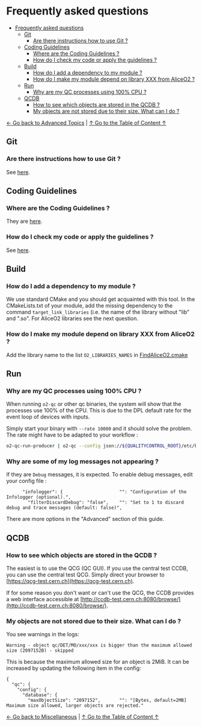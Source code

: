 # Frequently asked questions

<!--TOC generated with https://github.com/ekalinin/github-markdown-toc-->
<!--./gh-md-toc --insert /path/to/README.md-->
<!--ts-->
* [Frequently asked questions](#frequently-asked-questions)
   * [Git](#git)
      * [Are there instructions how to use Git ?](#are-there-instructions-how-to-use-git-)
   * [Coding Guidelines](#coding-guidelines)
      * [Where are the Coding Guidelines ?](#where-are-the-coding-guidelines-)
      * [How do I check my code or apply the guidelines ?](#how-do-i-check-my-code-or-apply-the-guidelines-)
   * [Build](#build)
      * [How do I add a dependency to my module ?](#how-do-i-add-a-dependency-to-my-module-)
      * [How do I make my module depend on library XXX from AliceO2 ?](#how-do-i-make-my-module-depend-on-library-xxx-from-aliceo2-)
   * [Run](#run)
      * [Why are my QC processes using 100% CPU ?](#why-are-my-qc-processes-using-100-cpu-)
   * [QCDB](#qcdb)
      * [How to see which objects are stored in the QCDB ?](#how-to-see-which-objects-are-stored-in-the-ccdb-)
      * [My objects are not stored due to their size. What can I do ?](#my-objects-are-not-stored-due-to-their-size-what-can-i-do-)
<!--te-->

[← Go back to Advanced Topics](Advanced.md) | [↑ Go to the Table of Content ↑](../README.md) 

## Git

### Are there instructions how to use Git ? 

See [here](https://alisw.github.io/git-tutorial/).

## Coding Guidelines 

### Where are the Coding Guidelines ? 

They are [here](https://github.com/AliceO2Group/CodingGuidelines). 

### How do I check my code or apply the guidelines ? 

See [here](https://github.com/AliceO2Group/CodingGuidelines#formatting-tool). 

## Build 

### How do I add a dependency to my module ? 

We use standard CMake and you should get acquainted with this tool. In the CMakeLists.txt of your module, add the missing dependency to the command `target_link_libraries` (i.e. the name of the library without "lib" and ".so".
For AliceO2 libraries see the next question.

### How do I make my module depend on library XXX from AliceO2 ? 

Add the library name to the list `O2_LIBRARIES_NAMES` in [FindAliceO2.cmake](../cmake/FindAliceO2.cmake)

## Run 

### Why are my QC processes using 100% CPU ? 

When running `o2-qc` or other qc binaries, the system will show that the processes use 100% of the CPU. This is due to the DPL default rate for the event loop of devices with inputs. 

Simply start your binary with `--rate 10000` and it should solve the problem. The rate might have to be adapted to your workflow : 
```bash
o2-qc-run-producer | o2-qc --config json://${QUALITYCONTROL_ROOT}/etc/basic.json --rate 10000
```

### Why are some of my log messages not appearing ? 

If they are `Debug` messages, it is expected. 
To enable debug messages, edit your config file : 
```
      "infologger": {                     "": "Configuration of the Infologger (optional).",
        "filterDiscardDebug": "false",    "": "Set to 1 to discard debug and trace messages (default: false)",
```
There are more options in the "Advanced" section of this guide. 

## QCDB

### How to see which objects are stored in the QCDB ?

The easiest is to use the QCG (QC GUI). If you use the central test CCDB, you can use the central test QCG. Simply direct your browser to [https://qcg-test.cern.ch](https://qcg-test.cern.ch).

If for some reason you don't want or can't use the QCG, the CCDB provides a web interface accessible at [http://ccdb-test.cern.ch:8080/browse/](http://ccdb-test.cern.ch:8080/browse/).

### My objects are not stored due to their size. What can I do ?

You see warnings in the logs: 
```
Warning - object qc/DET/MO/xxx/xxx is bigger than the maximum allowed size (2097152B) - skipped
```
This is because the maximum allowed size for an object is 2MiB. It can be increased by updating the following item 
in the config: 
```
{
  "qc": {
    "config": {
      "database": {
        "maxObjectSize": "2097152",       "": "[Bytes, default=2MB] Maximum size allowed, larger objects are rejected."
```

[← Go back to Miscellaneous](Miscellaneous.md) | [↑ Go to the Table of Content ↑](../README.md) 
